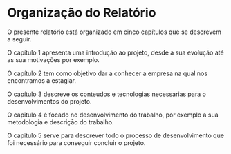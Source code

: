 # Organização do Relatório

O presente relatório está organizado em cinco capítulos que se descrevem a seguir.

O capítulo 1 apresenta uma introduçāo ao projeto, desde a sua evoluçāo até as sua motivações por exemplo.&#x20;

O capítulo 2 tem como objetivo dar a conhecer a empresa na qual nos encontramos a estagiar.

O capítulo 3 descreve os conteudos e tecnologias necessarias para o desenvolvimentos do projeto.

O capitulo 4 é focado no desenvolvimento do trabalho, por exemplo a sua metodologia e descriçāo do trabalho.

O capitulo 5 serve para descrever todo o processo de desenvolvimento que foi necessário para conseguir concluir o projeto.
